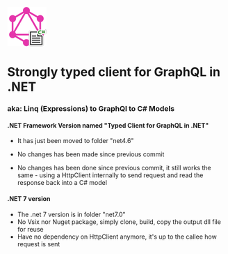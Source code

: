 ![](net4.6/media/icon.png)

# Strongly typed client for GraphQL in .NET
### aka: Linq (Expressions) to GraphQl to C# Models

#### .NET Framework Version named "Typed Client for GraphQL in .NET"
- It has just been moved to folder "net4.6"

- No changes has been made since previous commit
  
- No changes has been done since previous commit, it still works the same - using a HttpClient internally to send request and read the response back into a C# model

#### .NET 7 version 
- The .net 7 version is in folder "net7.0"
- No Vsix nor Nuget package, simply clone, build, copy the output dll file for reuse
- Have no dependency on HttpClient anymore, it's up to the callee how request is sent

